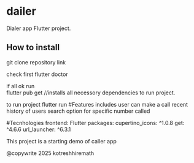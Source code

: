 # dailer

Dialer app Flutter project.

## How to install 

git clone repository link

check first
flutter doctor

if all ok run  
flutter pub get  //installs all  necessory dependencies to run project.

to run project
flutter run
#Features includes
user can make a call
recent history of users
search option for specific number called 


#Tecnhologies
frontend: Flutter
packages:
cupertino_icons: ^1.0.8
get: ^4.6.6
url_launcher: ^6.3.1


This project is a starting demo of caller app

@copywrite 2025 kotreshhiremath
